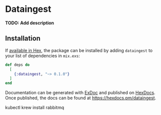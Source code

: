 # Dataingest

**TODO: Add description**

## Installation

If [available in Hex](https://hex.pm/docs/publish), the package can be installed
by adding `dataingest` to your list of dependencies in `mix.exs`:

```elixir
def deps do
  [
    {:dataingest, "~> 0.1.0"}
  ]
end
```

Documentation can be generated with [ExDoc](https://github.com/elixir-lang/ex_doc)
and published on [HexDocs](https://hexdocs.pm). Once published, the docs can
be found at <https://hexdocs.pm/dataingest>.

kubectl krew install rabbitmq
